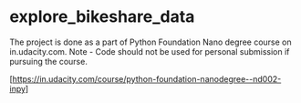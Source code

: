 # explore_bikeshare_data
The project is done as a part of Python Foundation Nano degree course on in.udacity.com. Note - Code should not be used for personal submission if pursuing the course. 

[https://in.udacity.com/course/python-foundation-nanodegree--nd002-inpy]
